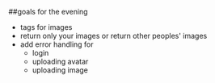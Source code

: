 ##goals for the evening
- tags for images
- return only your images or return other peoples' images
- add error handling for 
  - login
  - uploading avatar
  - uploading image